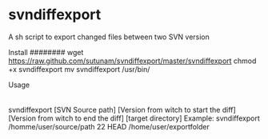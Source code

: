 svndiffexport
=============

A sh script to export changed files between two SVN version

Install
########
wget https://raw.github.com/sutunam/svndiffexport/master/svndiffexport
chmod +x svndiffexport
mv svndiffexport /usr/bin/

Usage
######
svndiffexport [SVN Source path] [Version from witch to start the diff] [Version from witch to end the diff] [target directory]
Example:
svndiffexport /homme/user/source/path 22 HEAD /home/user/exportfolder